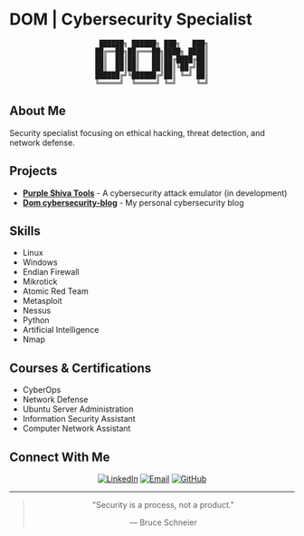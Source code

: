 # DOM | Cybersecurity Specialist

<div align="center">
  
```
 ██████╗ ██████╗ ███╗   ███╗
██╔══██╗██╔═══██╗████╗ ████║
██║  ██║██║   ██║██╔████╔██║
██║  ██║██║   ██║██║╚██╔╝██║
██████╔╝╚██████╔╝██║ ╚═╝ ██║
╚═════╝  ╚═════╝ ╚═╝     ╚═╝
```

</div>

## About Me

Security specialist focusing on ethical hacking, threat detection, and network defense.

## Projects

- [**Purple Shiva Tools**](https://github.com/PurpleShivaTeam) - A cybersecurity attack emulator (in development)
- [**Dom cybersecurity-blog**](https://dom-cybersegurityblog.netlify.app/) - My personal cybersecurity blog

## Skills

- Linux
- Windows
- Endian Firewall
- Mikrotick
- Atomic Red Team
- Metasploit
- Nessus
- Python
- Artificial Intelligence
- Nmap

## Courses & Certifications

- CyberOps
- Network Defense
- Ubuntu Server Administration
- Information Security Assistant
- Computer Network Assistant

## Connect With Me

<div align="center">
  
[![LinkedIn](https://img.shields.io/badge/LinkedIn-006400?logo=linkedin&logoColor=white&style=flat-square)](https://www.linkedin.com/in/pedro-evangelista-cyber)
[![Email](https://img.shields.io/badge/Email-228B22?logo=gmail&logoColor=white&style=flat-square)](mailto:pedrosilvaevangelista2005@gmail.com)
[![GitHub](https://img.shields.io/badge/GitHub-2E8B57?logo=github&logoColor=white&style=flat-square)](https://github.com/pedrosilvaevangelista)
  
</div>

---

<div align="center">
  
> "Security is a process, not a product."
>
> — Bruce Schneier
  
</div>

